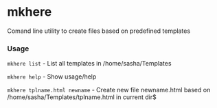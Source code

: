 # mkhere

Comand line utility to create files based on predefined templates

### Usage

`mkhere list` - List all templates in /home/sasha/Templates

`mkhere help` - Show usage/help

`mkhere tplname.html newname` - Create new file newname.html based on /home/sasha/Templates/tplname.html in current dir$


